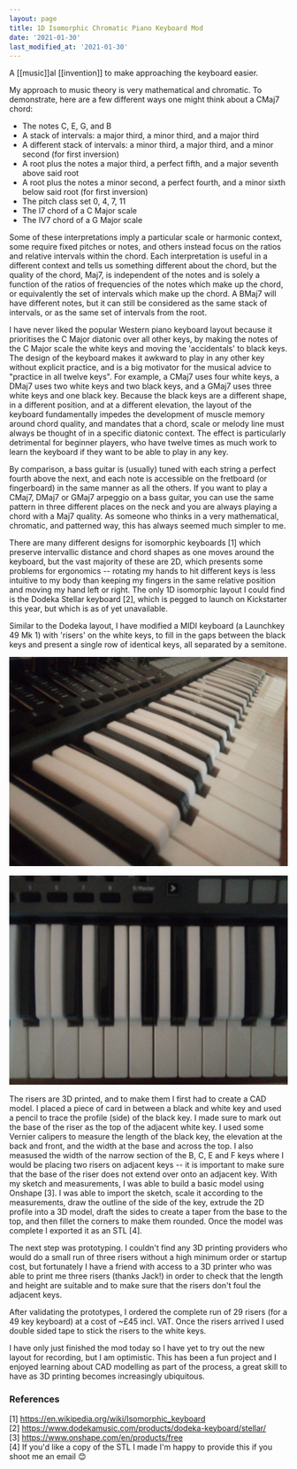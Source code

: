```yaml
---
layout: page
title: 1D Isomorphic Chromatic Piano Keyboard Mod
date: '2021-01-30'
last_modified_at: '2021-01-30'
---
```


A [[music]]al [[invention]] to make approaching the keyboard easier.

My approach to music theory is very mathematical and chromatic. To demonstrate, here are a few different ways one might think about a CMaj7 chord:

* The notes C, E, G, and B
* A stack of intervals: a major third, a minor third, and a major third
* A different stack of intervals: a minor third, a major third, and a minor second (for first inversion)
* A root plus the notes a major third, a perfect fifth, and a major seventh above said root
* A root plus the notes a minor second, a perfect fourth, and a minor sixth below said root (for first inversion)
* The pitch class set 0, 4, 7, 11
* The I7 chord of a C Major scale
* The IV7 chord of a G Major scale

Some of these interpretations imply a particular scale or harmonic context, some require fixed pitches or notes, and others instead focus on the ratios and relative intervals within the chord. Each interpretation is useful in a different context and tells us something different about the chord, but the quality of the chord, Maj7, is independent of the notes and is solely a function of the ratios of frequencies of the notes which make up the chord, or equivalently the set of intervals which make up the chord. A BMaj7 will have different notes, but it can still be considered as the same stack of intervals, or as the same set of intervals from the root.

I have never liked the popular Western piano keyboard layout because it prioritises the C Major diatonic over all other keys, by making the notes of the C Major scale the white keys and moving the 'accidentals' to black keys. The design of the keyboard makes it awkward to play in any other key without explicit practice, and is a big motivator for the musical advice to "practice in all twelve keys". For example, a CMaj7 uses four white keys, a DMaj7 uses two white keys and two black keys, and a GMaj7 uses three white keys and one black key. Because the black keys are a different shape, in a different position, and at a different elevation, the layout of the keyboard fundamentally impedes the development of muscle memory around chord quality, and mandates that a chord, scale or melody line must always be thought of in a specific diatonic context. The effect is particularly detrimental for beginner players, who have twelve times as much work to learn the keyboard if they want to be able to play in any key.

By comparison, a bass guitar is (usually) tuned with each string a perfect fourth above the next, and each note is accessible on the fretboard (or fingerboard) in the same manner as all the others. If you want to play a CMaj7, DMaj7 or GMaj7 arpeggio on a bass guitar, you can use the same pattern in three different places on the neck and you are always playing a chord with a Maj7 quality. As someone who thinks in a very mathematical, chromatic, and patterned way, this has always seemed much simpler to me.

There are many different designs for isomorphic keyboards [1] which preserve intervallic distance and chord shapes as one moves around the keyboard, but the vast majority of these are 2D, which presents some problems for ergonomics -- rotating my hands to hit different keys is less intuitive to my body than keeping my fingers in the same relative position and moving my hand left or right. The only 1D isomorphic layout I could find is the Dodeka Stellar keyboard [2], which is pegged to launch on Kickstarter this year, but which is as of yet unavailable.

Similar to the Dodeka layout, I have modified a MIDI keyboard (a Launchkey 49 Mk 1) with 'risers' on the white keys, to fill in the gaps between the black keys and present a single row of identical keys, all separated by a semitone.

[![](/assets/img/1d_chromatic_angle.jpg)](/assets/img/1d_chromatic_angle.jpg)

[![](/assets/img/1d_chromatic_top.jpg)](/assets/img/1d_chromatic_top.jpg)

The risers are 3D printed, and to make them I first had to create a CAD model. I placed a piece of card in between a black and white key and used a pencil to trace the profile (side) of the black key. I made sure to mark out the base of the riser as the top of the adjacent white key. I used some Vernier calipers to measure the length of the black key, the elevation at the back and front, and the width at the base and across the top. I also measused the width of the narrow section of the B, C, E and F keys where I would be placing two risers on adjacent keys -- it is important to make sure that the base of the riser does not extend over onto an adjacent key. With my sketch and measurements, I was able to build a basic model using Onshape [3]. I was able to import the sketch, scale it according to the measurements, draw the outline of the side of the key, extrude the 2D profile into a 3D model, draft the sides to create a taper from the base to the top, and then fillet the corners to make them rounded. Once the model was complete I exported it as an STL [4].

The next step was prototyping. I couldn't find any 3D printing providers who would do a small run of three risers without a high minimum order or startup cost, but fortunately I have a friend with access to a 3D printer who was able to print me three risers (thanks Jack!) in order to check that the length and height are suitable and to make sure that the risers don't foul the adjacent keys.

After validating the prototypes, I ordered the complete run of 29 risers (for a 49 key keyboard) at a cost of ~£45 incl. VAT. Once the risers arrived I used double sided tape to stick the risers to the white keys.

I have only just finished the mod today so I have yet to try out the new layout for recording, but I am optimistic. This has been a fun project and I enjoyed learning about CAD modelling as part of the process, a great skill to have as 3D printing becomes increasingly ubiquitous.

### References

[1] <https://en.wikipedia.org/wiki/Isomorphic_keyboard> \
[2] <https://www.dodekamusic.com/products/dodeka-keyboard/stellar/> \
[3] <https://www.onshape.com/en/products/free> \
[4] If you'd like a copy of the STL I made I'm happy to provide this if you shoot me an email 😊
